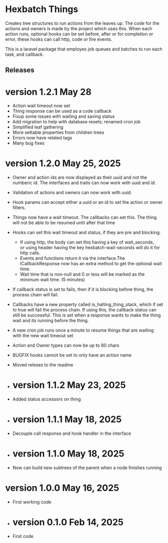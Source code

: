 # Hexbatch Things

Creates tree structures to run actions from the leaves up. The code for the actions and owners is made by the project which uses this.
When each action runs, optional hooks can be set before, after or for completion or error, these hooks can call http, code or fire events.

This is a laravel package that employes job queues and batches to run each task, and callback.


## Releases

# version 1.2.1 May 28
* Action wait timeout now set
* Thing response can be used as a code callback
* Fixup some issues with waiting and saving status
* Add migration to help with database resets; renamed cron job
* Simplified leaf gathering
* More settable properties from children trees
* Errors now have related tags
* Many bug fixes

# version 1.2.0  May 25, 2025
* Owner and action ids are now displayed as their uuid and not the numberic id.
  The interfaces and traits can now work with uuid and id.
* Validation of actions and owners can now work with uuid.
* Hook params can accept either a uuid or an id to set the action or owner filters.
* Things now have a wait timeout. The callbacks can set this. The thing will not be able to be resumed until after that time
* Hooks can set this wait timeout and status, if they are pre and blocking.
    * If using http, the body can set this having a key of wait_seconds,  
      or using header having the key hexbatch-wait-seconds will do it for http calls.
    * Events and functions return it via the interface.The ICallbackResponse now has an extra method to get the optional wait time.
    * Wait time that is non-null and 0 or less
      will be marked as the minimum wait time. (5 minutes)
* If callback status is set to fails, then if it is blocking before thing, the process chain will fail.
* Callbacks have a new property called is_halting_thing_stack, which if set to true will fail the process chain.
  If using this, the callback status can still be successful.
  This is set when a response wants to make the thing wait and its running before the thing.
* A new cron job runs once a minute to resume things that are waiting with the new wait timeout set
* Action and Owner types can now be up to 80 chars
* BUGFIX hooks cannot be set to only have an action name
* Moved releses to the readme



* # version 1.1.2  May 23, 2025
* Added status accessors on thing

* # version 1.1.1  May 18, 2025
* Decouple call response and hook handler in the interface

* # version 1.1.0  May 18, 2025
* Now can build new subtrees of the parent when a node finishes running

# version 1.0.0  May 16, 2025
* First working code

* # version 0.1.0  Feb 14, 2025
* First code
